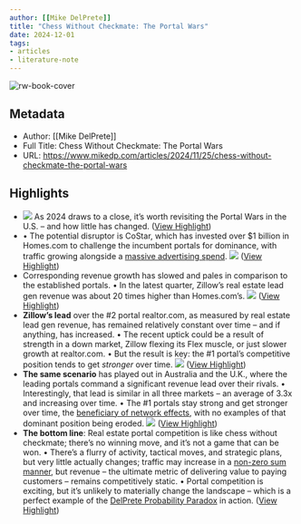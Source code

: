 ```yaml
---
author: [[Mike DelPrete]]
title: "Chess Without Checkmate: The Portal Wars"
date: 2024-12-01
tags: 
- articles
- literature-note
---
```

![rw-book-cover](http://static1.squarespace.com/static/57b1c75aebbd1abcdecf8171/57b1c7c3414fb58fb6cbb91c/67447ddbc83d075e6dcc6525/1732542206444/Screenshot+2024-11-25+at+6.41.48%E2%80%AFAM.png?format=1500w)

## Metadata
- Author: [[Mike DelPrete]]
- Full Title: Chess Without Checkmate: The Portal Wars
- URL: https://www.mikedp.com/articles/2024/11/25/chess-without-checkmate-the-portal-wars

## Highlights
- ![](https://images.squarespace-cdn.com/content/v1/57b1c75aebbd1abcdecf8171/1f6773ff-b8c3-4c58-8886-d1e25c001a03/Screenshot+2024-11-24+at+12.26.46%E2%80%AFPM.png?format=2500w)
  As 2024 draws to a close, it’s worth revisiting the Portal Wars in the U.S. – and how little has changed. ([View Highlight](https://read.readwise.io/read/01je1pj3a4m6fryjt8bcm35rx7))
- • The potential disruptor is CoStar, which has invested over $1 billion in Homes.com to challenge the incumbent portals for dominance, with traffic growing alongside a [massive advertising spend](https://www.mikedp.com/articles/2024/9/10/portal-war-24-what-1-billion-in-advertising-buys-you).
  ![](https://images.squarespace-cdn.com/content/v1/57b1c75aebbd1abcdecf8171/05947a38-4294-4ce2-ab37-2a76a4ca87f9/Screenshot+2024-11-19+at+6.54.32%E2%80%AFPM.png?format=2500w) ([View Highlight](https://read.readwise.io/read/01je1pjnedy5594z9b3xe09tj0))
- Corresponding revenue growth has slowed and pales in comparison to the established portals.
  • In the latest quarter, Zillow’s real estate lead gen revenue was about 20 times higher than Homes.com’s.
  ![](https://images.squarespace-cdn.com/content/v1/57b1c75aebbd1abcdecf8171/ae93a10c-4008-4dad-b94f-7eb14864f68b/Screenshot+2024-11-23+at+9.52.27%E2%80%AFAM.png?format=2500w) ([View Highlight](https://read.readwise.io/read/01je1pk0jh34hmbmcknxmtv4m6))
- **Zillow’s lead** over the #2 portal realtor.com, as measured by real estate lead gen revenue, has remained relatively constant over time – and if anything, has increased.
  • The recent uptick could be a result of strength in a down market, Zillow flexing its Flex muscle, or just slower growth at realtor.com. 
  • But the result is key: the #1 portal’s competitive position tends to get *stronger* over time.
  ![](https://images.squarespace-cdn.com/content/v1/57b1c75aebbd1abcdecf8171/9d9c543d-ac39-4c6f-a822-f8131f0c190a/Screenshot+2024-11-23+at+9.39.30%E2%80%AFAM.png?format=2500w) ([View Highlight](https://read.readwise.io/read/01je1pkdp39bv0tzx30mqg0had))
- **The same scenario** has played out in Australia and the U.K., where the leading portals command a significant revenue lead over their rivals.
  • Interestingly, that lead is similar in all three markets – an average of 3.3x and increasing over time. 
  • The #1 portals stay strong and get stronger over time, the [beneficiary of network effects](https://www.mikedp.com/articles/2020/3/4/millions-more-buyers), with no examples of that dominant position being eroded.
  ![](https://images.squarespace-cdn.com/content/v1/57b1c75aebbd1abcdecf8171/d7b7f47a-4f5a-4784-88df-48b4b468970a/Screenshot+2024-11-24+at+12.27.36%E2%80%AFPM.png?format=2500w) ([View Highlight](https://read.readwise.io/read/01je1pkvyqmxvqnzb6t8xmssjw))
- **The bottom line**: Real estate portal competition is like chess without checkmate; there’s no winning move, and it’s not a game that can be won.
  • There’s a flurry of activity, tactical moves, and strategic plans, but very little actually changes; traffic may increase in a [non-zero sum manner](https://www.mikedp.com/articles/2024/5/16/portal-war-24-traffic-is-a-non-zero-sum-game), but revenue – the ultimate metric of delivering value to paying customers – remains competitively static. 
  • Portal competition is exciting, but it’s unlikely to materially change the landscape – which is a perfect example of the [DelPrete Probability Paradox](https://www.mikedp.com/articles/2024/4/8/the-delprete-probability-paradox) in action. ([View Highlight](https://read.readwise.io/read/01je1pm2p77ncq7b32wf1mzf88))

